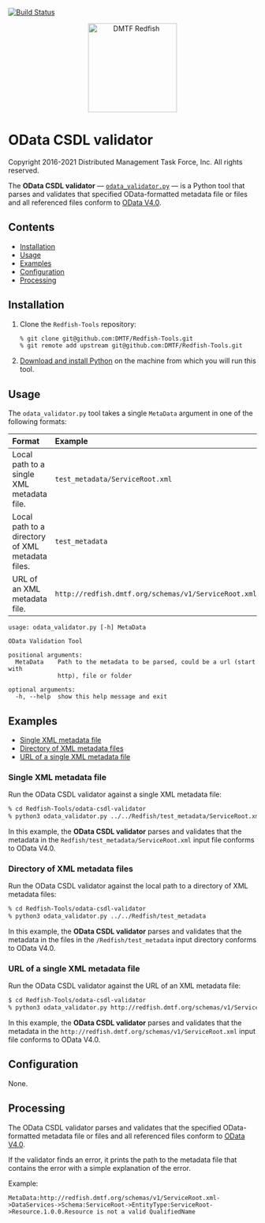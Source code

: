[![Build Status](https://travis-ci.com/DMTF/Redfish-Tools.svg?branch=master)](https://travis-ci.com/github/DMTF/Redfish-Tools)
<p align="center">
  <img src="http://redfish.dmtf.org/sites/all/themes/dmtf2015/images/dmtf-redfish-logo.png" alt="DMTF Redfish" width=180>

# OData CSDL validator

Copyright 2016-2021 Distributed Management Task Force, Inc. All rights reserved.

The **OData CSDL validator** &mdash; [`odata_validator.py`](odata_validator.py "odata_validator.py") &mdash; is a Python tool that parses and validates that specified OData-formatted metadata file or files and all referenced files conform to [OData V4.0](https://www.odata.org/documentation/ "https://www.odata.org/documentation/").

## Contents

* [Installation](#installation)
* [Usage](#usage)
* [Examples](#examples)
* [Configuration](#configuration)
* [Processing](#processing)

## Installation

1. Clone the `Redfish-Tools` repository:

   ```zsh
   % git clone git@github.com:DMTF/Redfish-Tools.git
   % git remote add upstream git@github.com:DMTF/Redfish-Tools.git
   ```
1. [Download and install Python](https://www.python.org/downloads/ "https://www.python.org/downloads/") on the machine from which you will run this tool.

## Usage

The `odata_validator.py` tool takes a single `MetaData` argument in one of the following formats:

| Format                                           | Example                                              |
| :----------------------------------------------- | :--------------------------------------------------- |
| Local path to a single XML metadata file.        | `test_metadata/ServiceRoot.xml`                      |
| Local path to a directory of XML metadata files. | `test_metadata`                                      |
| URL of an XML metadata file.                     | `http://redfish.dmtf.org/schemas/v1/ServiceRoot.xml` |

```
usage: odata_validator.py [-h] MetaData

OData Validation Tool

positional arguments:
  MetaData    Path to the metadata to be parsed, could be a url (start with
              http), file or folder

optional arguments:
  -h, --help  show this help message and exit
```

## Examples

* [Single XML metadata file](#single-xml-metadata-file)
* [Directory of XML metadata files](#directory-of-xml-metadata-files)
* [URL of a single XML metadata file](#url-of-a-single-xml-metadata-file)

### Single XML metadata file

Run the OData CSDL validator against a single XML metadata file:

```zsh
% cd Redfish-Tools/odata-csdl-validator
% python3 odata_validator.py ../../Redfish/test_metadata/ServiceRoot.xml
```

In this example, the **OData CSDL validator** parses and validates that the metadata in the `Redfish/test_metadata/ServiceRoot.xml` input file conforms to OData V4.0.

### Directory of XML metadata files

Run the OData CSDL validator against the local path to a directory of XML metadata files:
         
```zsh
% cd Redfish-Tools/odata-csdl-validator
% python3 odata_validator.py ../../Redfish/test_metadata
```

In this example, the **OData CSDL validator** parses and validates that the metadata in the files in the `/Redfish/test_metadata` input directory conforms to OData V4.0.

### URL of a single XML metadata file

Run the OData CSDL validator against the URL of an XML metadata file:
         
```zsh
$ cd Redfish-Tools/odata-csdl-validator
% python3 odata_validator.py http://redfish.dmtf.org/schemas/v1/ServiceRoot.xml
```

In this example, the **OData CSDL validator** parses and validates that the metadata in the `http://redfish.dmtf.org/schemas/v1/ServiceRoot.xml` input file conforms to OData V4.0.

## Configuration

None.

## Processing

The OData CSDL validator parses and validates that the specified OData-formatted metadata file or files and all referenced files conform to [OData V4.0](https://www.odata.org/documentation/ "https://www.odata.org/documentation/"). 

If the validator finds an error, it prints the path to the metadata file that contains the error with a simple explanation of the error.

Example:

```text
MetaData:http://redfish.dmtf.org/schemas/v1/ServiceRoot.xml->DataServices->Schema:ServiceRoot->EntityType:ServiceRoot->Resource.1.0.0.Resource is not a valid QualifiedName
```
